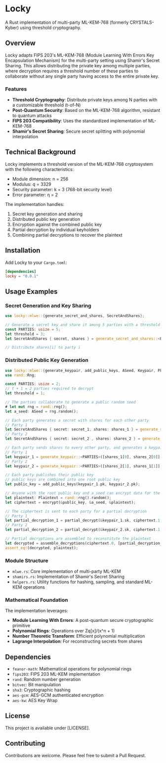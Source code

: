 # Locky

A Rust implementation of multi-party ML-KEM-768 (formerly CRYSTALS-Kyber) using threshold cryptography.

## Overview

Locky adapts FIPS 203's ML-KEM-768 (Module Learning With Errors Key Encapsulation Mechanism) for the multi-party setting using Shamir's Secret Sharing. This allows distributing the private key among multiple parties, where decryption requires a threshold number of these parties to collaborate without any single party having access to the entire private key.

### Features

- **Threshold Cryptography**: Distribute private keys among N parties with a customizable threshold (t-of-N)
- **Post-Quantum Security**: Based on the ML-KEM-768 algorithm, resistant to quantum attacks
- **FIPS 203 Compatibility**: Uses the standardized implementation of ML-KEM-768
- **Shamir's Secret Sharing**: Secure secret splitting with polynomial interpolation

## Technical Background

Locky implements a threshold version of the ML-KEM-768 cryptosystem with the following characteristics:

- Module dimension: n = 256
- Modulus: q = 3329
- Security parameter: k = 3 (768-bit security level)
- Error parameter: η = 2

The implementation handles:

1. Secret key generation and sharing
2. Distributed public key generation
3. Encryption against the combined public key
4. Partial decryption by individual keyholders
5. Combining partial decryptions to recover the plaintext

## Installation

Add Locky to your `Cargo.toml`:

```toml
[dependencies]
locky = "0.0.1"
```

## Usage Examples

### Secret Generation and Key Sharing

```rust
use locky::mlwe::{generate_secret_and_shares, SecretAndShares};

// Generate a secret key and share it among 5 parties with a threshold of 3
const PARTIES: usize = 5;
let threshold = 3;
let SecretAndShares { secret, shares } = generate_secret_and_shares::<PARTIES>(threshold);

// Distribute shares[i] to party i
```

### Distributed Public Key Generation

```rust
use locky::mlwe::{generate_keypair, add_public_keys, ASeed, Keypair, Pk, generate_secret_and_shares, SecretAndShares, Plaintext, encrypt, partial_decrypt, assemble_decryptions};
use rand::Rng;

const PARTIES: usize = 2;
// t + 1 = 2 parties required to decrypt
let threshold = 1;

// The parties collaborate to generate a public random seed
# let mut rng = rand::rng();
let a_seed: ASeed = rng.random();

// Each party generates a secret with shares for each other party
// Party 1
let SecretAndShares { secret: secret_1, shares: shares_1 } = generate_secret_and_shares::<PARTIES>(threshold);
// Party 2
let SecretAndShares { secret: secret_2 , shares: shares_2 } = generate_secret_and_shares::<PARTIES>(threshold);

// Each party sends shares to every other party, and generates a keypair from them
// Party 1
let keypair_1 = generate_keypair::<PARTIES>([shares_1[0], shares_2[0]], &a_seed);
// Party 2
let keypair_2 = generate_keypair::<PARTIES>([shares_2[1], shares_1[1]], &a_seed);

// Each party publishes their public key
// public keys are combined into one root public key
let public_key = add_public_keys(keypair_1.pk, keypair_2.pk);

// Anyone with the root public key and a_seed can encrypt data for the parties to decrypt
let plaintext: Plaintext = rand::rng().random();
let ciphertext = encrypt(&public_key, &a_seed, &plaintext);

// The ciphertext is sent to each party for a partial decryption
// Party 1
let partial_decryption_1 = partial_decrypt(&keypair_1.sk, ciphertext.1, &[1, 2]);
// Party 2
let partial_decryption_2 = partial_decrypt(&keypair_2.sk, ciphertext.1, &[1, 2]);

// Partial decryptions are assembled to reconstitute the plaintext
let decrypted = assemble_decryptions(ciphertext.0, [partial_decryption_1, partial_decryption_2].into_iter());
assert_eq!(decrypted, plaintext);
```

### Module Structure

- `mlwe.rs`: Core implementation of multi-party ML-KEM
- `shamirs.rs`: Implementation of Shamir's Secret Sharing
- `helpers.rs`: Utility functions for hashing, sampling, and standard ML-KEM operations

### Mathematical Foundation

The implementation leverages:

- **Module Learning With Errors**: A post-quantum secure cryptographic primitive
- **Polynomial Rings**: Operations over Zq[x]/(x^n + 1)
- **Number Theoretic Transform**: Efficient polynomial multiplication
- **Lagrange Interpolation**: For reconstructing secrets from shares

## Dependencies

- `feanor-math`: Mathematical operations for polynomial rings
- `fips203`: FIPS 203 ML-KEM implementation
- `rand`: Random number generation
- `bitvec`: Bit manipulation
- `sha3`: Cryptographic hashing
- `aes-gcm`: AES-GCM authenticated encryption
- `aes-kw`: AES Key Wrap

## License

This project is available under [LICENSE].

## Contributing

Contributions are welcome. Please feel free to submit a Pull Request.